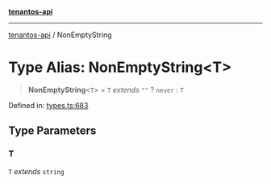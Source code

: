 [**tenantos-api**](../README.md)

***

[tenantos-api](../globals.md) / NonEmptyString

# Type Alias: NonEmptyString\<T\>

> **NonEmptyString**\<`T`\> = `T` *extends* `""` ? `never` : `T`

Defined in: [types.ts:683](https://github.com/shadmanZero/tenantos-api/blob/fe61944d7cb3ee6cc3061a8309e45287291cb501/src/types.ts#L683)

## Type Parameters

### T

`T` *extends* `string`
